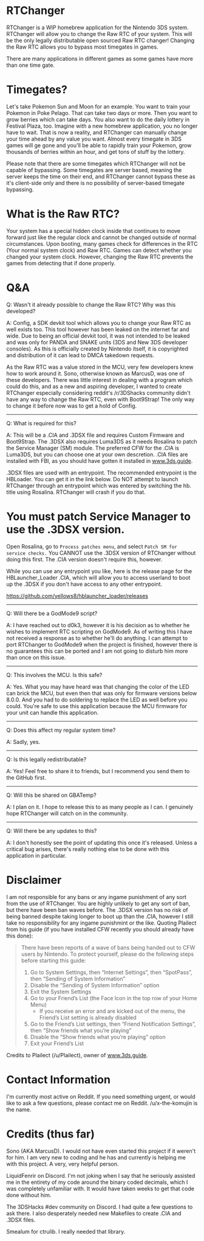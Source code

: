 # RTChanger

RTChanger is a WIP homebrew application for the Nintendo 3DS system. RTChanger will allow you to change the Raw RTC of your system. This will be the only legally distributable open sourced Raw RTC changer! Changing the Raw RTC allows you to bypass most timegates in games. 

There are many applications in different games as some games have more than one time gate.

# Timegates?

Let's take Pokemon Sun and Moon for an example. You want to train your Pokemon in Poke Pelago. That can take two days or more. Then you want to grow berries which can take days. You also want to do the daily lottery in Festival Plaza, too. Imagine with a new homebrew application, you no longer have to wait. That is now a reality, and RTChanger can manually change your time ahead by any value you want. Almost every timegate in 3DS games will ge gone and you'll be able to rapidly train your Pokemon, grow thousands of berries within an hour, and get tons of stuff by the lottery.

Please note that there are some timegates which RTChanger will not be capable of bypassing. Some timegates are server based, meaning the server keeps the time on their end, and RTChanger cannot bypass these as it's client-side only and there is no possibility of server-based timegate bypassing.

# What is the Raw RTC?

Your system has a special hidden clock inside that continues to move forward just like the regular clock and cannot be changed outside of normal circumstances. Upon booting, many games check for differences in the RTC (Your normal system clock) and Raw RTC. Games can detect whether you changed your system clock. However, changing the Raw RTC prevents the games from detecting that if done properly.

# Q&A

Q: Wasn't it already possible to change the Raw RTC? Why was this developed?

A: Config, a SDK devkit tool which allows you to change your Raw RTC as well exists too. This tool however has been leaked on the internet far and wide. Due to being an official devkit tool, it was not intended to be leaked and was only for PANDA and SNAKE units (3DS and New 3DS developer consoles). As this is officially created by Nintendo itself, it is copyrighted and distribution of it can lead to DMCA takedown requests. 

As the Raw RTC was a value stored in the MCU, very few developers knew how to work around it. Sono, otherwise known as MarcusD, was one of these developers. There was little interest in dealing with a program which could do this, and as a new and aspiring developer, I wanted to create RTChanger especially considering reddit's /r/3DShacks community didn't have any way to change the Raw RTC, even with Boot9Strap! The only way to change it before now was to get a hold of Config.

---

Q: What is required for this?

A: This will be a .CIA and .3DSX file and requires Custom Firmware and Boot9Strap. The .3DSX also requires Luma3DS as it needs Rosalina to patch the Service Manager (SM) module. The preferred CFW for the .CIA is Luma3DS, but you can choose one at your own descretion. .CIA files are installed with FBI, as you should have gotten it installed in www.3ds.guide. 


.3DSX files are used with an entrypoint. The recommended entrypoint is the HBLoader. You can get it in the link below. Do NOT attempt to launch RTChanger through an entrypoint which was entered by switching the hb. title using Rosalina. RTChanger will crash if you do that.

# **You must patch Service Manager to use the .3DSX version.**

Open Rosalina, go to `Process patches menu`, and select `Patch SM for service checks.` You CANNOT use the .3DSX version of RTChanger without doing this first. The .CIA version doesn't require this, however.

While you can use any entrypoint you like, here is the release page for the HBLauncher_Loader .CIA, which will allow you to access userland to boot up the .3DSX if you don't have access to any other entrypoint.

https://github.com/yellows8/hblauncher_loader/releases

---

Q: Will there be a GodMode9 script?

A: I have reached out to d0k3, however it is his decision as to whether he wishes to implement RTC scripting on GodMode9. As of writing this I have not received a response as to whether he'll do anything. I can attempt to port RTChanger to GodMode9 when the project is finished, however there is no guarantees this can be ported and I am not going to disturb him more than once on this issue.

---

Q: This involves the MCU. Is this safe?

A: Yes. What you may have heard was that changing the color of the LED can brick the MCU, but even then that was only for firmware versions below 8.0.0. And you had to do soldering to replace the LED as well before you could. You're safe to use this application because the MCU firmware for your unit can handle this application.

---

Q: Does this affect my regular system time?

A: Sadly, yes.

---

Q: Is this legally redistributable?

A: Yes! Feel free to share it to friends, but I recommend you send them to the GitHub first.

---

Q: Will this be shared on GBATemp?

A: I plan on it. I hope to release this to as many people as I can. I genuinely hope RTChanger will catch on in the community.

---

Q: Will there be any updates to this?

A: I don't honestly see the point of updating this once it's released. Unless a critical bug arises, there's really nothing else to be done with this application in particular.

# Disclaimer

I am not responsible for any bans or any ingame punishment of any sort from the use of RTChanger. You are highly unlikely to get any sort of ban, but there have been ban waves before. The .3DSX version has no risk of being banned despite taking longer to boot up than the .CIA, however I still take no responsibility for any ingame punishmint or the like. Quoting Plailect from his guide (if you have installed CFW recently you should already have this done):

>There have been reports of a wave of bans being handed out to CFW users by Nintendo. To protect yourself, please do the following steps before starting this guide:
>1.  Go to System Settings, then “Internet Settings”, then “SpotPass”, then “Sending of System Information”
>2.  Disable the “Sending of System Information” option
>3.  Exit the System Settings
>4.  Go to your Friend’s List (the Face Icon in the top row of your Home Menu)
>      * If you receive an error and are kicked out of the menu, the Friend’s List setting is already disabled
>6.  Go to the Friend’s List settings, then “Friend Notification Settings”, then “Show friends what you’re playing”
>7.  Disable the “Show friends what you’re playing” option
>8.  Exit your Friend’s List

Credits to Plailect (/u/Plailect), owner of www.3ds.guide. 

# Contact Information

I'm currently most active on Reddit. If you need something urgent, or would like to ask a few questions, please contact me on Reddit. /u/x-the-komujin is the name.

# Credits (thus far)

Sono (AKA MarcusD). I would not have even started this project if it weren't for him. I am very new to coding and he has and currently is helping me with this project. A very, very helpful person.

LiquidFenrir on Discord. I'm not joking when I say that he seriously assisted me in the entirety of my code around the binary coded decimals, which I was completely unfamiliar with. It would have taken weeks to get that code done without him.

The 3DSHacks #dev community on Discord. I had quite a few questions to ask there. I also desperately needed new Makefiles to create .CIA and .3DSX files.

Smealum for ctrulib. I really needed that library.
